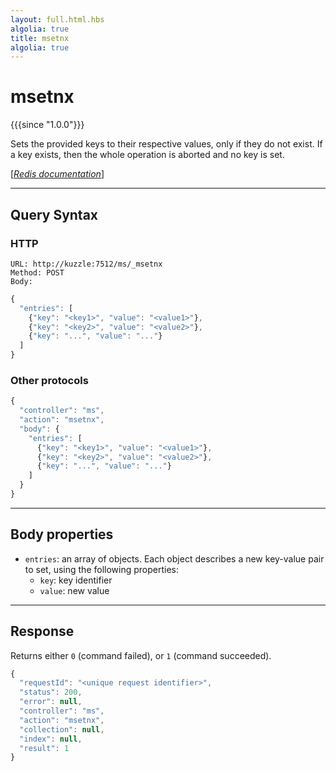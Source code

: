 ```yaml
---
layout: full.html.hbs
algolia: true
title: msetnx
algolia: true
---
```


# msetnx

{{{since "1.0.0"}}}

Sets the provided keys to their respective values, only if they do not exist. If a key exists, then the whole operation is aborted and no key is set.

[[_Redis documentation_]](https://redis.io/commands/msetnx)

---

## Query Syntax

### HTTP

```http
URL: http://kuzzle:7512/ms/_msetnx
Method: POST  
Body:
```

```js
{
  "entries": [
    {"key": "<key1>", "value": "<value1>"},
    {"key": "<key2>", "value": "<value2>"},
    {"key": "...", "value": "..."}
  ]
}
```

### Other protocols

```js
{
  "controller": "ms",
  "action": "msetnx",
  "body": {
    "entries": [
      {"key": "<key1>", "value": "<value1>"},
      {"key": "<key2>", "value": "<value2>"},
      {"key": "...", "value": "..."}
    ]
  }
}
```

---

## Body properties

* `entries`: an array of objects. Each object describes a new key-value pair to set, using the following properties:
  * `key`: key identifier
  * `value`: new value

---

## Response

Returns either `0` (command failed), or `1` (command succeeded).

```javascript
{
  "requestId": "<unique request identifier>",
  "status": 200,
  "error": null,
  "controller": "ms",
  "action": "msetnx",
  "collection": null,
  "index": null,
  "result": 1
}
```
